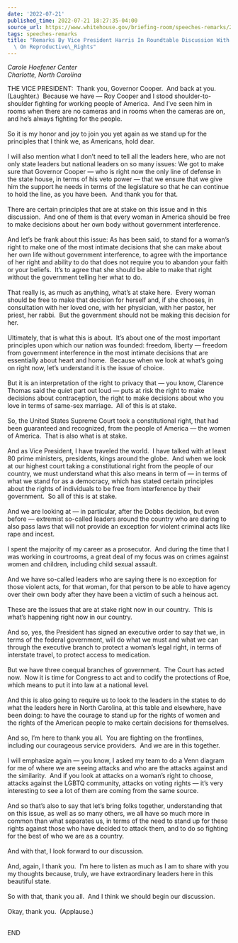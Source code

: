 ```yaml
---
date: '2022-07-21'
published_time: 2022-07-21 18:27:35-04:00
source_url: https://www.whitehouse.gov/briefing-room/speeches-remarks/2022/07/21/remarks-by-vice-president-harris-in-roundtable-discussion-with-nc-legislators-on-reproductive-rights/
tags: speeches-remarks
title: "Remarks By Vice President Harris In Roundtable Discussion With NC Legislators\
  \ On Reproductive\_Rights"
---
```

 
*Carole Hoefener Center  
*Charlotte, North Carolina**

THE VICE PRESIDENT:  Thank you, Governor Cooper.  And back at you. 
(Laughter.)  Because we have — Roy Cooper and I stood
shoulder-to-shoulder fighting for working people of America.  And I’ve
seen him in rooms when there are no cameras and in rooms when the
cameras are on, and he’s always fighting for the people.  
   
So it is my honor and joy to join you yet again as we stand up for the
principles that I think we, as Americans, hold dear.  
   
I will also mention what I don’t need to tell all the leaders here, who
are not only state leaders but national leaders on so many issues: We
got to make sure that Governor Cooper — who is right now the only line
of defense in the state house, in terms of his veto power — that we
ensure that we give him the support he needs in terms of the legislature
so that he can continue to hold the line, as you have been.  And thank
you for that.  
   
There are certain principles that are at stake on this issue and in this
discussion.  And one of them is that every woman in America should be
free to make decisions about her own body without government
interference.   
   
And let’s be frank about this issue: As has been said, to stand for a
woman’s right to make one of the most intimate decisions that she can
make about her own life without government interference, to agree with
the importance of her right and ability to do that does not require you
to abandon your faith or your beliefs.  It’s to agree that she should be
able to make that right without the government telling her what to do.  
   
That really is, as much as anything, what’s at stake here.  Every woman
should be free to make that decision for herself and, if she chooses, in
consultation with her loved one, with her physician, with her pastor,
her priest, her rabbi.  But the government should not be making this
decision for her.   
   
Ultimately, that is what this is about.  It’s about one of the most
important principles upon which our nation was founded: freedom, liberty
— freedom from government interference in the most intimate decisions
that are essentially about heart and home.  Because when we look at
what’s going on right now, let’s understand it is the issue of
choice.   
   
But it is an interpretation of the right to privacy that — you know,
Clarence Thomas said the quiet part out loud — puts at risk the right to
make decisions about contraception, the right to make decisions about
who you love in terms of same-sex marriage.  All of this is at stake.   
   
So, the United States Supreme Court took a constitutional right, that
had been guaranteed and recognized, from the people of America — the
women of America.  That is also what is at stake.   
   
And as Vice President, I have traveled the world.  I have talked with at
least 80 prime ministers, presidents, kings around the globe.  And when
we look at our highest court taking a constitutional right from the
people of our country, we must understand what this also means in term
of — in terms of what we stand for as a democracy, which has stated
certain principles about the rights of individuals to be free from
interference by their government.  So all of this is at stake.   
   
And we are looking at — in particular, after the Dobbs decision, but
even before — extremist so-called leaders around the country who are
daring to also pass laws that will not provide an exception for violent
criminal acts like rape and incest.   
   
I spent the majority of my career as a prosecutor.  And during the time
that I was working in courtrooms, a great deal of my focus was on crimes
against women and children, including child sexual assault.   
   
And we have so-called leaders who are saying there is no exception for
those violent acts, for that woman, for that person to be able to have
agency over their own body after they have been a victim of such a
heinous act.  
   
These are the issues that are at stake right now in our country.  This
is what’s happening right now in our country.   
   
And so, yes, the President has signed an executive order to say that we,
in terms of the federal government, will do what we must and what we can
through the executive branch to protect a woman’s legal right, in terms
of interstate travel, to protect access to medication.   
   
But we have three coequal branches of government.  The Court has acted
now.  Now it is time for Congress to act and to codify the protections
of Roe, which means to put it into law at a national level.   
   
And this is also going to require us to look to the leaders in the
states to do what the leaders here in North Carolina, at this table and
elsewhere, have been doing: to have the courage to stand up for the
rights of women and the rights of the American people to make certain
decisions for themselves.   
   
And so, I’m here to thank you all.  You are fighting on the frontlines,
including our courageous service providers.  And we are in this
together.   
   
I will emphasize again — you know, I asked my team to do a Venn diagram
for me of where we are seeing attacks and who are the attacks against
and the similarity.  And if you look at attacks on a woman’s right to
choose, attacks against the LGBTQ community, attacks on voting rights —
it’s very interesting to see a lot of them are coming from the same
source.   
   
And so that’s also to say that let’s bring folks together, understanding
that on this issue, as well as so many others, we all have so much more
in common than what separates us, in terms of the need to stand up for
these rights against those who have decided to attack them, and to do so
fighting for the best of who we are as a country.   
   
And with that, I look forward to our discussion.   
   
And, again, I thank you.  I’m here to listen as much as I am to share
with you my thoughts because, truly, we have extraordinary leaders here
in this beautiful state.   
   
So with that, thank you all.  And I think we should begin our
discussion.   
   
Okay, thank you.  (Applause.)  
 

END
